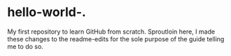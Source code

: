 # hello-world-.
My first repository to learn GitHub from scratch.
Sproutloin here, I made these changes to the readme-edits for the sole purpose of the guide telling me to do so.
